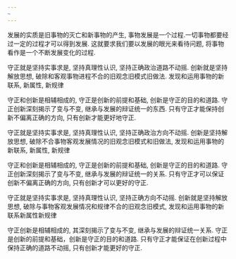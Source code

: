 ```yaml
---
~
---
```

发展的实质是旧事物的灭亡和新事物的产生, 事物发展是一个过程.一切事物都要经过一定的过程才可以得到发展. 这就要求我们要以发展的眼光来看待问题, 将事物看作是一个不断发展变化的过程.

守正就是坚持实事求是, 坚持真理性认识, 坚持正确政治道路不动摇. 创新就是坚持解放思想, 破除和客观事物进程不合的旧观念旧模式旧做法. 发现和运用事物的新联系, 新属性, 新规律

守正和创新是相辅相成的, 守正是创新的前提和基础, 创新是守正的目的和道路. 守正创新深刻揭示了变与不变, 继承与发展的辩证统一的东西. 只有守正才能保持创新不偏离正确的方向, 只有创新才能更好地守正.

守正就是坚持实事求是, 坚持真理性认识, 坚持正确政治方向不动摇. 创新是坚持解放思想, 破除不合事物客观发展情况的旧观念旧模式和旧做法, 发现和运用事物的新联系, 新属性, 新规律

守正和创新是相辅相成的, 守正是创新的前提和基础, 创新是守正的目的和道路. 守正创新深刻揭示了变与不变, 继承与发展的辩证统一的关系. 只有守正才可以保证创新不偏离正确的方向, 只有创新才可以更好的守正.

守正就是坚持实事求是, 坚持真理性认识, 坚持正确方向不动摇. 创新就是坚持解放思想, 破除与事物客观发展情况和规律不合的旧观念旧模式, 发现和运用事物的新联系新属性新规律

守正创新是相辅相成的, 其深刻揭示了变与不变, 继承与发展的辩证统一关系. 守正是创新的前提和基础，创新是守正的目的和道路. 只有守正才能保证在创新过程中保持正确的道路不动摇, 只有创新才能更好的守正.

